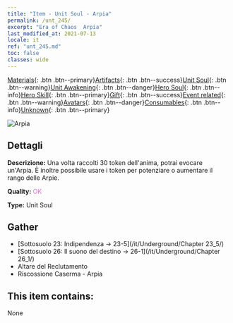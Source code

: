 ```yaml
---
title: "Item - Unit Soul - Arpia"
permalink: /unt_245/
excerpt: "Era of Chaos  Arpia"
last_modified_at: 2021-07-13
locale: it
ref: "unt_245.md"
toc: false
classes: wide
---
```

 [Materials](/ItemsIT/){: .btn .btn--primary}[Artifacts](/ItemsIT/Artifacts/){: .btn .btn--success}[Unit Soul](/ItemsIT/UnitSoul/){: .btn .btn--warning}[Unit Awakening](/ItemsIT/UnitAwakening/){: .btn .btn--danger}[Hero Soul](/ItemsIT/HeroSoul/){: .btn .btn--info}[Hero Skill](/ItemsIT/HeroSkill/){: .btn .btn--primary}[Gift](/ItemsIT/Gift/){: .btn .btn--success}[Event related](/ItemsIT/Events/){: .btn .btn--warning}[Avatars](/ItemsIT/Avatars/){: .btn .btn--danger}[Consumables](/ItemsIT/Consumables/){: .btn .btn--info}[Unknown](/ItemsIT/Unknown/){: .btn .btn--primary}

 ![Arpia](/images/u/ti_yingshenren.jpg)

## Dettagli
 **Descrizione:** Una volta raccolti 30 token dell'anima, potrai evocare un'Arpia. È inoltre possibile usare i token per potenziare o aumentare il rango delle Arpie.

 **Quality:** <span style="color: #DA70D6">OK</span>

 **Type:** Unit Soul

## Gather

*    [Sottosuolo 23: Indipendenza -> 23-5](/it/Underground/Chapter 23_5/) 
*    [Sottosuolo 26: Il suono del destino -> 26-1](/it/Underground/Chapter 26_1/) 
*    Altare del Reclutamento 
*    Riscossione Caserma - Arpia 

## This item contains:

  None

